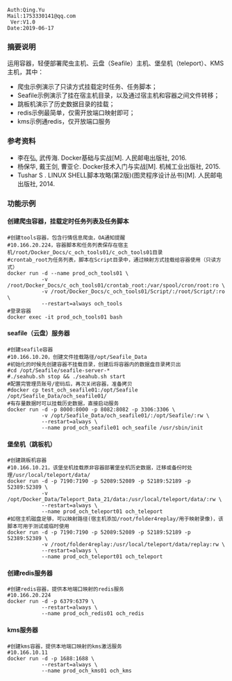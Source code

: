 ```shell
Auth:Qing.Yu
Mail:1753330141@qq.com
 Ver:V1.0
Date:2019-06-17
```
### 摘要说明
运用容器，轻便部署爬虫主机、云盘（Seafile）主机、堡垒机（teleport）、KMS主机，其中：
- 爬虫示例演示了只读方式挂载定时任务、任务脚本；
- Seafile示例演示了挂在宿主机目录，以及通过宿主机和容器之间文件转移；
- 跳板机演示了历史数据目录的挂载；
- redis示例最简单，仅需开放端口映射即可；
- kms示例通redis，仅开放端口服务

### 参考资料
- 李在弘, 武传海. Docker基础与实战[M]. 人民邮电出版社, 2016.
- 杨保华, 戴王剑, 曹亚仑. Docker技术入门与实战[M]. 机械工业出版社, 2015.
- Tushar S . LINUX SHELL脚本攻略(第2版)(图灵程序设计丛书)[M]. 人民邮电出版社, 2014.

### 功能示例
#### 创建爬虫容器，挂载定时任务列表及任务脚本
```shell
#创建tools容器，包含行情信息爬虫，OA通知提醒
#10.166.20.224，容器脚本和任务列表保存在宿主机/root/Docker_Docs/c_och_tools01/c_och_tools01目录
#crontab_root为任务列表，脚本在Script目录中，通过映射方式挂载给容器使用（只读方式）
docker run -d --name prod_och_tools01 \
           -v /root/Docker_Docs/c_och_tools01/crontab_root:/var/spool/cron/root:ro \
           -v /root/Docker_Docs/c_och_tools01/Script/:/root/Script/:ro \
           --restart=always och_tools
#登录容器
docker exec -it prod_och_tools01 bash
```

#### seafile（云盘）服务器
```shell
#创建seafile容器
#10.166.10.20，创建文件挂载路径/opt/Seafile_Data
#初始化的时候先创建容器不挂载目录，创建后将容器内的数据盘目录拷贝出
#cd /opt/Seafile/seafile-server-*
#./seahub.sh stop && ./seahub.sh start
#配置完管理员账号/密码后，再次关闭容器，准备拷贝
#docker cp test_och_seafile01:/opt/Seafile /opt/Seafile_Data/och_seafile01/
#有存量数据时可以挂载历史数据，直接启动服务
docker run -d -p 8000:8000 -p 8082:8082 -p 3306:3306 \
           -v /opt/Seafile_Data/och_seafile01/:/opt/Seafile/:rw \
           --restart=always \
           --name prod_och_seafile01 och_seafile /usr/sbin/init
```

#### 堡垒机（跳板机）
```shell
#创建跳板机容器
#10.166.10.21，该堡垒机挂载原非容器部署堡垒机历史数据，迁移或备份时处理/usr/local/teleport/data/
docker run -d -p 7190:7190 -p 52089:52089 -p 52189:52189 -p 52389:52389 \
           -v /opt/Docker_Data/Teleport_Data_21/data:/usr/local/teleport/data/:rw \
           --restart=always \
           --name prod_och_teleport01 och_teleport
#如宿主机磁盘足够，可以映射路径(宿主机添加/root/folder4replay/用于映射录像)，该脚本可用于测试或临时使用
docker run -d -p 7190:7190 -p 52089:52089 -p 52189:52189 -p 52389:52389 \
           -v /root/folder4replay:/usr/local/teleport/data/replay:rw \
           --restart=always \
           --name prod_och_teleport01 och_teleport
```

#### 创建redis服务器
```shell
#创建redis容器，提供本地端口映射的redis服务
#10.166.20.224
docker run -d -p 6379:6379 \
           --restart=always \
           --name prod_och_redis01 och_redis
```

#### kms服务器
```shell
#创建kms容器，提供本地端口映射的kms激活服务
#10.166.10.11
docker run -d -p 1688:1688 \
           --restart=always \
           --name prod_och_kms01 och_kms
```
